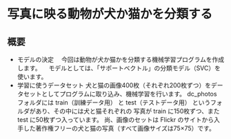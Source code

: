 # 写真に映る動物が犬か猫かを分類する

## 概要
  * モデルの決定
    　今回は動物が犬か猫かを分類する機械学習プログラムを作成します。
    　モデルとしては、「サポートベクトル」の分類モデル（SVC）を使います。
  * 学習に使うデータセット
      犬と猫の画像400枚（それぞれ200枚ずつ）をデータセットとしてプログラムに取り込み、機械学習を行います。
      dc_photos フォルダには train（訓練データ用） と test（テストデータ用） というフォルダがあり、その中には犬と猫それぞれの 写真が train に150枚ずつ、また　test に50枚ずつ入っています。
      尚、画像のセットは Flickr のサイトから入手した著作権フリーの犬と猫の写真（すべて画像サイズは75×75）です。
    
